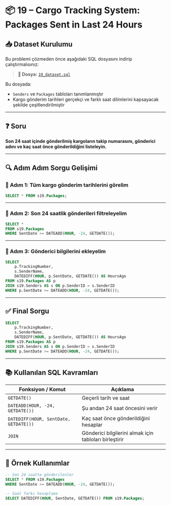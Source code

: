 # 📦 19 – Cargo Tracking System: Packages Sent in Last 24 Hours

## 📥 Dataset Kurulumu

Bu problemi çözmeden önce aşağıdaki SQL dosyasını indirip çalıştırmalısınız:

> **🎯 Dosya:** [`19_dataset.sql`](./19_dataset.sql)

Bu dosyada:
- `Senders` ve `Packages` tabloları tanımlanmıştır
- Kargo gönderim tarihleri gerçekçi ve farklı saat dilimlerini kapsayacak şekilde çeşitlendirilmiştir

---

## ❓ Soru

**Son 24 saat içinde gönderilmiş kargoların takip numarasını, gönderici adını ve kaç saat önce gönderildiğini listeleyin.**

---

## 🔍 Adım Adım Sorgu Gelişimi

### 🧩 Adım 1: Tüm kargo gönderim tarihlerini görelim

```sql
SELECT * FROM s19.Packages;
```

---

### 🧩 Adım 2: Son 24 saatlik gönderileri filtreleyelim

```sql
SELECT *
FROM s19.Packages
WHERE SentDate >= DATEADD(HOUR, -24, GETDATE());
```

---

### 🧩 Adım 3: Gönderici bilgilerini ekleyelim

```sql
SELECT 
    p.TrackingNumber,
    s.SenderName,
    DATEDIFF(HOUR, p.SentDate, GETDATE()) AS HoursAgo
FROM s19.Packages AS p
JOIN s19.Senders AS s ON p.SenderID = s.SenderID
WHERE p.SentDate >= DATEADD(HOUR, -24, GETDATE());
```

---

## ✅ Final Sorgu

```sql
SELECT 
    p.TrackingNumber,
    s.SenderName,
    DATEDIFF(HOUR, p.SentDate, GETDATE()) AS HoursAgo
FROM s19.Packages AS p
JOIN s19.Senders AS s ON p.SenderID = s.SenderID
WHERE p.SentDate >= DATEADD(HOUR, -24, GETDATE());
```

---

## 📚 Kullanılan SQL Kavramları

| Fonksiyon / Komut | Açıklama |
|-------------------|----------|
| `GETDATE()` | Geçerli tarih ve saat |
| `DATEADD(HOUR, -24, GETDATE())` | Şu andan 24 saat öncesini verir |
| `DATEDIFF(HOUR, SentDate, GETDATE())` | Kaç saat önce gönderildiğini hesaplar |
| `JOIN` | Gönderici bilgilerini almak için tabloları birleştirir |

---

## 🔎 Örnek Kullanımlar

```sql
-- Son 24 saatte gönderilenler
SELECT * FROM s19.Packages
WHERE SentDate >= DATEADD(HOUR, -24, GETDATE());

-- Saat farkı hesaplama
SELECT DATEDIFF(HOUR, SentDate, GETDATE()) FROM s19.Packages;
```
